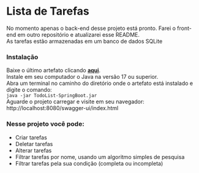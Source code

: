 # **Lista de Tarefas**

No momento apenas o back-end desse projeto está pronto. Farei o front-end em outro repositório e atualizarei esse README.<br>
As tarefas estão armazenadas em um banco de dados SQLite

### Instalação
Baixe o último artefato clicando [**aqui**](https://nightly.link/victortedesco/TodoList-SpringBoot/workflows/build-and-upload/master/TodoList-SpringBoot.zip).<br>
Instale em seu computador o Java na versão 17 ou superior.<br>
Abra um terminal no caminho do diretório onde o artefato está instalado e digite o comando: <br>
`java -jar TodoList-SpringBoot.jar`<br>
Aguarde o projeto carregar e visite em seu navegador: http://localhost:8080/swagger-ui/index.html

### Nesse projeto você pode:
- Criar tarefas
- Deletar tarefas
- Alterar tarefas
- Filtrar tarefas por nome, usando um algoritmo simples de pesquisa
- Filtrar tarefas pela sua condição (completa ou incompleta)
